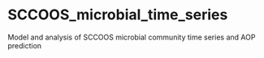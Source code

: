 # SCCOOS_microbial_time_series
Model and analysis of SCCOOS microbial community time series and AOP prediction
